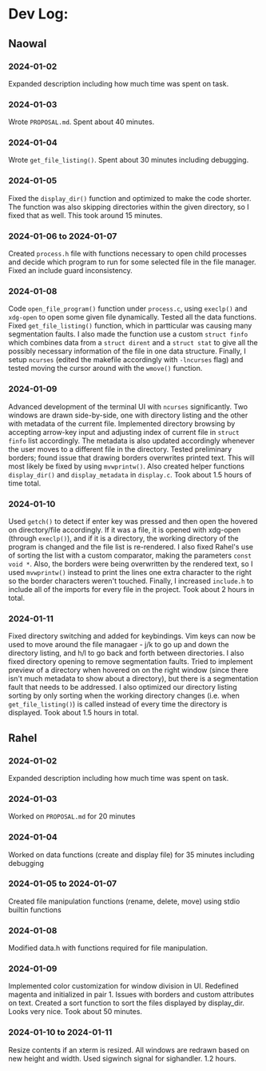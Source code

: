 # Dev Log:

## Naowal

### 2024-01-02
Expanded description including how much time was spent on task.

### 2024-01-03
Wrote `PROPOSAL.md`. Spent about 40 minutes.

### 2024-01-04
Wrote `get_file_listing()`. Spent about 30 minutes including debugging.

### 2024-01-05
Fixed the `display_dir()` function and optimized to make the code shorter. The function was also skipping directories within the given directory, so I fixed that as well. This took around 15 minutes.

### 2024-01-06 to 2024-01-07
Created `process.h` file with functions necessary to open child processes and decide which program to run for some selected file in the file manager. Fixed an include guard inconsistency. 

### 2024-01-08
Code `open_file_program()` function under `process.c`, using `execlp()` and `xdg-open` to open some given file dynamically. Tested all the data functions. Fixed `get_file_listing()` function, which in partticular was causing many segmentation faults. I also made the function use a custom `struct finfo` which combines data from a `struct dirent` and a `struct stat` to give all the possibly necessary information of the file in one data structure. Finally, I setup `ncurses` (edited the makefile accordingly with `-lncurses` flag) and tested moving the cursor around with the `wmove()` function.

### 2024-01-09
Advanced development of the terminal UI with `ncurses` significantly. Two windows are drawn side-by-side, one with directory listing and the other with metadata of the current file. Implemented directory browsing by accepting arrow-key input and adjusting index of current file in `struct finfo` list accordingly. The metadata is also updated accordingly whenever the user moves to a different file in the directory. Tested preliminary borders; found issue that drawing borders overwrites printed text. This will most likely be fixed by using `mvwprintw()`. Also created helper functions `display_dir()` and `display_metadata` in `display.c`. Took about 1.5 hours of time total. 

### 2024-01-10
Used `getch()` to detect if enter key was pressed and then open the hovered on directory/file accordingly. If it was a file, it is opened with xdg-open (through `execlp()`), and if it is a directory, the working directory of the program is changed and the file list is re-rendered. I also fixed Rahel's use of sorting the list with a custom comparator, making the parameters `const void *`. Also, the borders were being overwritten by the rendered text, so I used `mvwprintw()` instead to print the lines one extra character to the right so the border characters weren't touched. Finally, I increased `include.h` to include all of the imports for every file in the project. Took about 2 hours in total.

### 2024-01-11
Fixed directory switching and added for keybindings. Vim keys can now be used to move around the file managaer - j/k to go up and down the directory listing, and h/l to go back and forth between directories. I also fixed directory opening to remove segmentation faults. Tried to implement preview of a directory when hovered on on the right window (since there isn't much metadata to show about a directory), but there is a segmentation fault that needs to be addressed. I also optimized our directory listing sorting by only sorting when the working directory changes (i.e. when `get_file_listing()`) is called instead of every time the directory is displayed. Took about 1.5 hours in total.

## Rahel

### 2024-01-02
Expanded description including how much time was spent on task.

### 2024-01-03
Worked on `PROPOSAL.md` for 20 minutes

### 2024-01-04
Worked on data functions (create and display file) for 35 minutes including debugging

### 2024-01-05 to 2024-01-07
Created file manipulation functions (rename, delete, move) using stdio builtin functions

### 2024-01-08
Modified data.h with functions required for file manipulation.

### 2024-01-09
Implemented color customization for window division in UI. Redefined magenta and initialized in pair 1. Issues with borders and custom attributes on text. Created a sort function to sort the files displayed by display_dir. Looks very nice. Took about 50 minutes.

### 2024-01-10 to 2024-01-11
Resize contents if an xterm is resized. All windows are redrawn based on new height and width. Used sigwinch signal for sighandler. 1.2 hours.
